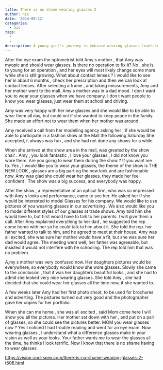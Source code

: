```yaml
---
title: There is no shame wearing glasses 2
author: nic
date: '2014-09-12'
categories:
  - nic
tags:
  - 
  - 
description: A young girl's journey to embrace wearing glasses leads to unexpected opportunities and a newfound understanding.
---
```

After the eye exam the optometrist told Amy s mother , that Amy was myopic and should wear glasses.
Is there no operation to fix it?
No , she is to young for an operation , and her eyes will most likely change some more while she is still growing.
What about contact lenses ?
I would like to see her in about 6 months , check her prescription and then we can look at contact lenses.
After selecting a frame , and taking measurements,  Amy and her mother went to the mall.
Amy s mother was in a dad mood.
I don t want you to wear your glasses when we have company.
I don t want people to know you wear glasses, just wear them at school and driving.

Amy was very happy with her new glasses and she would like to be able to wear them all day, but could not if she wanted to keep peace in the family.
She made an effort not to wear them when her mother was around.

Amy received a call from her modelling agency asking her , if she would be able to participate in a fashion show at the Mall the following Saturday
She accepted, it always was fun , and she had not done any shows for a while.

When she arrived at the show area in the mall, was greeted by the show chair .
Amy , you look fantastic , I love your glasses , I did not know you wore them.
Are you going to wear them during the show ?
If you want me to.
Yes , I would like you to wear your glasses, the theme of the show is  THE NEW LOOK , glasses are a big part og the new look and are fashionable now.
Amy was glad  she could wear her glasses, they made her feel confident .
The show was a big success, and everybody was happy.

After the show , a representative of an optical firm, who was so impressed with Amy s looks and performance, came to see her.
He asked her if she would be interested to model Glasses for his company.
We would like to use pictures of you wearing glasses in our advertising .
We also would like you to model different styles of our glasses at trade shows.
Amy told him she would love to, but first would have to talk to her parents.
I will give them a call.
After Amy explained everything  to her dad , he suggested the rep. come home with her so he could talk to him.about it.
She told the rep. her father wanted to talk to him, and he agreed to meet at their house.
Amy was all excited, she was sure her mother would have a fit, but she was sure her dad  would agree.
The meeting went well, her father was agreeable, but insisted it would not interfere with he schooling.
The rep told him that was no problem.

A,my s mother was very confused now. 
Her daughters pictures would be everywhere, so everybody would know she wore glasses.
Slowly she came to the conclusion , that it was her daughters beautiful looks , and she had to admit she looked very nice wearing glasses.
She told Amy , she had decided that she could wear her glasses all the time now, if she wanted to.

A few weeks later Amy had her first photo shoot, to be used for brochures and adverting.
The pictures turned out very good and the photographer gave her copies for her portfolio.

When she can
me home , she was all excited , said Mom come here I will show you all the pictures.
Her mother sat down with her , and put on a pair of glasses, so she could see  the pictures better.
MOM you wear glasses now ?
Yes I noticed I had trouble reading  and went for an eye exam.
Now wearing glasses , I understand what a difference glasses make in your vision as well as your looks.
Your father wants me to wear the glasses all the time, he thinks I look terrific.
Now  I know that there is no shame having to wear glasses.

https://vision-and-spex.com/there-is-no-shame-wearing-glasses-2-t508.html